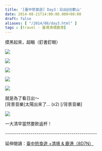 ```yaml
---
title: '[臺中怒食遊] Day3：日出@合歡山'
date: 2014-08-21T14:00:00.000+08:00
draft: false
aliases: [ "/2014/08/day3.html" ]
tags : [travel - 臺灣清境鹿港]
---
```


摸黑起來，超睏（釘書釘眼）  

![](/images/taichung3a1.jpg)

  

![](/images/taichung3a2.jpg)

  

![](/images/taichung3a3.jpg)

  
  

![](/images/taichung3a4.jpg)

  

![](/images/taichung3a.jpg)

就是為了看日出～  
\[背景音樂\]太陽出來了... (x2) \[/背景音樂\]  

![](/images/taichung3a5.jpg)

一大清早當然要飲返杯！  
  
\-----------------------------------------------  
  
延伸閱讀：[臺中怒食遊 +清境 & 鹿港（8D7N）](https://hidie.net/taichung8d7n/)
